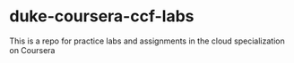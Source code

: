 # duke-coursera-ccf-labs
This is a repo for practice labs and assignments in the cloud specialization on Coursera
